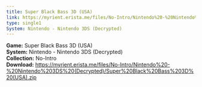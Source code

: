 ```yaml
---
title: Super Black Bass 3D (USA)
link: https://myrient.erista.me/files/No-Intro/Nintendo%20-%20Nintendo%203DS%20(Decrypted)/Super%20Black%20Bass%203D%20(USA).zip
type: single1
System: Nintendo - Nintendo 3DS (Decrypted)
---
```

<b>Game:</b> Super Black Bass 3D (USA)<br>
<b>System:</b> Nintendo - Nintendo 3DS (Decrypted)<br>
<b>Collection:</b> No-Intro<br>
<b>Download:</b> https://myrient.erista.me/files/No-Intro/Nintendo%20-%20Nintendo%203DS%20(Decrypted)/Super%20Black%20Bass%203D%20(USA).zip
